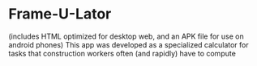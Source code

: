 # Frame-U-Lator

(includes HTML optimized for desktop web, and an APK file for use on android phones)
This app was developed as a specialized calculator for tasks that construction workers often (and rapidly) have to compute
